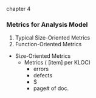 chapter 4

### Metrics for Analysis Model

1. Typical Size-Oriented Metrics
2. Function-Oriented Metrics

* Size-Oriented Metrics
  * Metrics \( \[item\] per KLOC\)
    * errors 
    * defects 
    * $
    * page\# of doc. 





